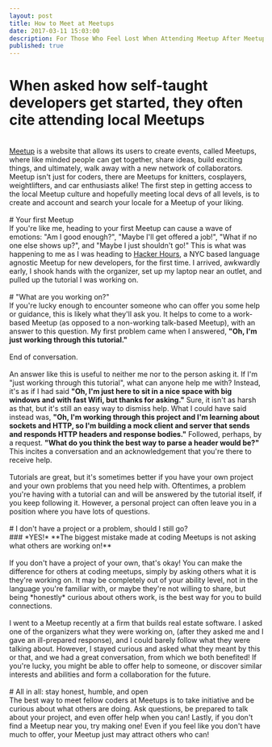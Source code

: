 ```yaml
---
layout: post
title: How to Meet at Meetups
date: 2017-03-11 15:03:00
description: For Those Who Feel Lost When Attending Meetup After Meetup
published: true
---
```


# When asked how self-taught developers get started, they often cite attending local Meetups
<br>
<a href="http://www.meetup.com/" target="_blank">Meetup</a> is a website that allows its users to create events, called Meetups, where like minded people can get together, share ideas, build exciting things, and ultimately, walk away with a new network of collaborators. Meetup isn't just for coders, there are Meetups for knitters, cosplayers, weightlifters, and car enthusiasts alike! The first step in getting access to the local Meetup culture and hopefully meeting local devs of all levels, is to create and account and search your locale for a Meetup of your liking.
<br>
<br>
# Your first Meetup
<br>
If you're like me, heading to your first Meetup can cause a wave of emotions: "Am I good enough?", "Maybe I'll get offered a job!", "What if no one else shows up?", and "Maybe I just shouldn't go!" This is what was happening to me as I was heading to <a href="https://www.meetup.com/hackerhours/" target="_blank">Hacker Hours</a>, a NYC based language agnostic Meetup for new developers, for the first time. I arrived, awkwardly early, I shook hands with the organizer, set up my laptop near an outlet, and pulled up the tutorial I was working on.
<br>
<br>
# "What are you working on?"
<br>
If you're lucky enough to encounter someone who can offer you some help or guidance, this is likely what they'll ask you. It helps to come to a work-based Meetup (as opposed to a non-working talk-based Meetup), with an answer to this question. My first problem came when I answered, <strong>"Oh, I'm just working through this tutorial."</strong> 
<br>
<br>
End of conversation. 
<br>
<br>
An answer like this is useful to neither me nor to the person asking it. If I'm "just working through this tutorial", what can anyone help me with? Instead, it's as if I had said <strong>"Oh, I'm just here to sit in a nice space with big windows and with fast Wifi, but thanks for asking."</strong> Sure, it isn't as harsh as that, but it's still an easy way to dismiss help. What I could have said instead was, <strong>"Oh, I'm working through this project and I'm learning about sockets and HTTP, so I'm building a mock client and server that sends and responds HTTP headers and response bodies."</strong> Followed, perhaps, by a request. <strong>"What do you think the best way to parse a header would be?"</strong> This incites a conversation and an acknowledgement that you're there to receive help. 
<br>
<br>
Tutorials are great, but it's sometimes better if you have your own project and your own problems that you need help with. Oftentimes, a problem you're having with a tutorial can and will be answered by the tutorial itself, if you keep following it. However, a personal project can often leave you in a position where you have lots of questions.
<br>
<br>
# I don't have a project or a problem, should I still go?
<br>
### *YES!* **The biggest mistake made at coding Meetups is not asking what others are working on!**
<br>
<br>
If you don't have a project of your own, that's okay! You can make the difference for others at coding meetups, simply by asking others what it is they're working on. It may be completely out of your ability level, not in the language you're familiar with, or maybe they're not willing to share, but being *honestly* curious about others work, is the best way for you to build connections.
<br>
<br>
I went to a Meetup recently at a firm that builds real estate software. I asked one of the organizers what they were working on, (after they asked me and I gave an ill-prepared response), and I could barely follow what they were talking about. However, I stayed curious and asked what they meant by this or that, and we had a great conversation, from which we both benefited! If you're lucky, you might be able to offer help to someone, or discover similar interests and abilities and form a collaboration for the future.
<br>
<br>
# All in all: stay honest, humble, and open
<br>
The best way to meet fellow coders at Meetups is to take initiative and be curious about what others are doing. Ask questions, be prepared to talk about your project, and even offer help when you can! Lastly, if you don't find a Meetup near you, try making one! Even if you feel like you don't have much to offer, your Meetup just may attract others who can!
